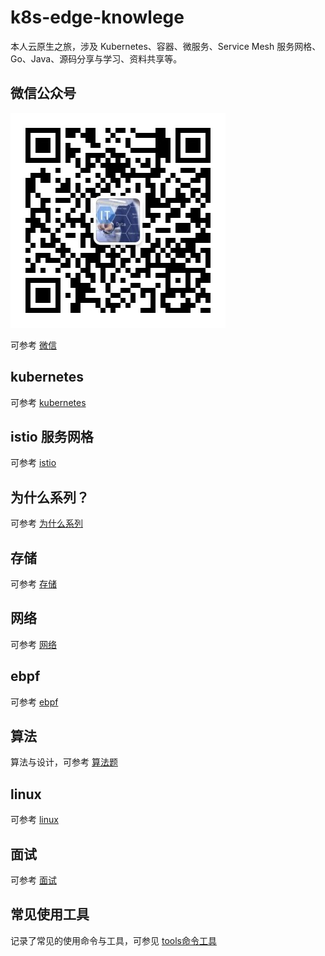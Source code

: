 # k8s-edge-knowlege

本人云原生之旅，涉及 Kubernetes、容器、微服务、Service Mesh 服务网格、Go、Java、源码分享与学习、资料共享等。

## 微信公众号

![1](image/weixin.jpg)

可参考 [微信](weixin/readme.md)

## kubernetes

可参考 [kubernetes](kubernetes/readme.md)

## istio 服务网格

可参考 [istio](istio/readme.md)

## 为什么系列？

可参考 [为什么系列](why/readme.md)

## 存储

可参考 [存储](storage/readme.md)

## 网络

可参考 [网络](networking/readme.md)

## ebpf

可参考 [ebpf](ebpf/readme.md)

## 算法

算法与设计，可参考 [算法题](interview/readme.md)

## linux

可参考 [linux](linux/readme.md)

## 面试

可参考 [面试](interview/readme.md)

## 常见使用工具

记录了常见的使用命令与工具，可参见 [tools命令工具](tools/readme.md)
